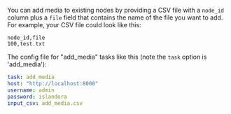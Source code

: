 You can add media to existing nodes by providing a CSV file with a `node_id` column plus a `file` field that contains the name of the file you want to add. For example, your CSV file could look like this:

```text
node_id,file
100,test.txt
```

The config file for "add_media" tasks like this (note the `task` option is 'add_media'):

```yaml
task: add_media
host: "http://localhost:8000"
username: admin
password: islandora
input_csv: add_media.csv
```
